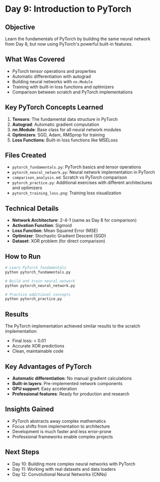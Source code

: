 # Day 9: Introduction to PyTorch

## Objective
Learn the fundamentals of PyTorch by building the same neural network from Day 8, but now using PyTorch's powerful built-in features.

## What Was Covered
- PyTorch tensor operations and properties
- Automatic differentiation with autograd
- Building neural networks with `nn.Module`
- Training with built-in loss functions and optimizers
- Comparison between scratch and PyTorch implementations

## Key PyTorch Concepts Learned
1. **Tensors**: The fundamental data structure in PyTorch
2. **Autograd**: Automatic gradient computation
3. **nn.Module**: Base class for all neural network modules
4. **Optimizers**: SGD, Adam, RMSprop for training
5. **Loss Functions**: Built-in loss functions like MSELoss

## Files Created
- `pytorch_fundamentals.py`: PyTorch basics and tensor operations
- `pytorch_neural_network.py`: Neural network implementation in PyTorch
- `comparison_analysis.md`: Scratch vs PyTorch comparison
- `pytorch_practice.py`: Additional exercises with different architectures and optimizers
- `pytorch_training_loss.png`: Training loss visualization

## Technical Details
- **Network Architecture**: 2-4-1 (same as Day 8 for comparison)
- **Activation Function**: Sigmoid
- **Loss Function**: Mean Squared Error (MSE)
- **Optimizer**: Stochastic Gradient Descent (SGD)
- **Dataset**: XOR problem (for direct comparison)

## How to Run
```bash
# Learn PyTorch fundamentals
python pytorch_fundamentals.py

# Build and train neural network
python pytorch_neural_network.py

# Practice additional concepts
python pytorch_practice.py
```

## Results
The PyTorch implementation achieved similar results to the scratch implementation:
- Final loss: < 0.01
- Accurate XOR predictions
- Clean, maintainable code

## Key Advantages of PyTorch
- **Automatic differentiation**: No manual gradient calculations
- **Built-in layers**: Pre-implemented network components
- **GPU support**: Easy acceleration
- **Professional features**: Ready for production and research

## Insights Gained
- PyTorch abstracts away complex mathematics
- Focus shifts from implementation to architecture
- Development is much faster and less error-prone
- Professional frameworks enable complex projects

## Next Steps
- Day 10: Building more complex neural networks with PyTorch
- Day 11: Working with real datasets and data loaders
- Day 12: Convolutional Neural Networks (CNNs)